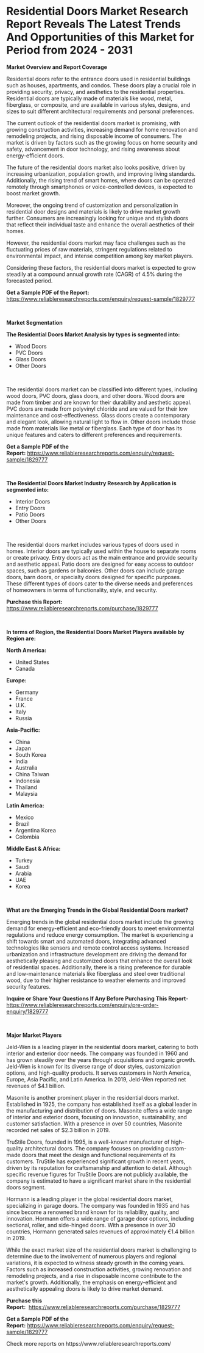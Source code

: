 <p><h1>Residential Doors Market Research Report Reveals The Latest Trends And Opportunities of this Market for Period from 2024 - 2031</h1></p><p><strong>Market Overview and Report Coverage</strong></p>
<p><p>Residential doors refer to the entrance doors used in residential buildings such as houses, apartments, and condos. These doors play a crucial role in providing security, privacy, and aesthetics to the residential properties. Residential doors are typically made of materials like wood, metal, fiberglass, or composite, and are available in various styles, designs, and sizes to suit different architectural requirements and personal preferences.</p><p>The current outlook of the residential doors market is promising, with growing construction activities, increasing demand for home renovation and remodeling projects, and rising disposable income of consumers. The market is driven by factors such as the growing focus on home security and safety, advancement in door technology, and rising awareness about energy-efficient doors.</p><p>The future of the residential doors market also looks positive, driven by increasing urbanization, population growth, and improving living standards. Additionally, the rising trend of smart homes, where doors can be operated remotely through smartphones or voice-controlled devices, is expected to boost market growth.</p><p>Moreover, the ongoing trend of customization and personalization in residential door designs and materials is likely to drive market growth further. Consumers are increasingly looking for unique and stylish doors that reflect their individual taste and enhance the overall aesthetics of their homes.</p><p>However, the residential doors market may face challenges such as the fluctuating prices of raw materials, stringent regulations related to environmental impact, and intense competition among key market players.</p><p>Considering these factors, the residential doors market is expected to grow steadily at a compound annual growth rate (CAGR) of 4.5% during the forecasted period.</p></p>
<p><strong>Get a Sample PDF of the Report:</strong> <a href="https://www.reliableresearchreports.com/enquiry/request-sample/1829777">https://www.reliableresearchreports.com/enquiry/request-sample/1829777</a></p>
<p>&nbsp;</p>
<p><strong>Market Segmentation</strong></p>
<p><strong>The Residential Doors Market Analysis by types is segmented into:</strong></p>
<p><ul><li>Wood Doors</li><li>PVC Doors</li><li>Glass Doors</li><li>Other Doors</li></ul></p>
<p>&nbsp;</p>
<p><p>The residential doors market can be classified into different types, including wood doors, PVC doors, glass doors, and other doors. Wood doors are made from timber and are known for their durability and aesthetic appeal. PVC doors are made from polyvinyl chloride and are valued for their low maintenance and cost-effectiveness. Glass doors create a contemporary and elegant look, allowing natural light to flow in. Other doors include those made from materials like metal or fiberglass. Each type of door has its unique features and caters to different preferences and requirements.</p></p>
<p><strong>Get a Sample PDF of the Report:</strong>&nbsp;<a href="https://www.reliableresearchreports.com/enquiry/request-sample/1829777">https://www.reliableresearchreports.com/enquiry/request-sample/1829777</a></p>
<p>&nbsp;</p>
<p><strong>The Residential Doors Market Industry Research by Application is segmented into:</strong></p>
<p><ul><li>Interior Doors</li><li>Entry Doors</li><li>Patio Doors</li><li>Other Doors</li></ul></p>
<p>&nbsp;</p>
<p><p>The residential doors market includes various types of doors used in homes. Interior doors are typically used within the house to separate rooms or create privacy. Entry doors act as the main entrance and provide security and aesthetic appeal. Patio doors are designed for easy access to outdoor spaces, such as gardens or balconies. Other doors can include garage doors, barn doors, or specialty doors designed for specific purposes. These different types of doors cater to the diverse needs and preferences of homeowners in terms of functionality, style, and security.</p></p>
<p><strong>Purchase this Report:</strong>&nbsp; <a href="https://www.reliableresearchreports.com/purchase/1829777">https://www.reliableresearchreports.com/purchase/1829777</a></p>
<p>&nbsp;</p>
<p><strong>In terms of Region, the Residential Doors Market Players available by Region are:</strong></p>
<p>
    <p> <strong> North America: </strong>
        <ul>
            <li>United States</li>
            <li>Canada</li>
        </ul>
        </p> 
    <p> <strong> Europe: </strong>
        <ul>
            <li>Germany</li>
            <li>France</li>
            <li>U.K.</li>
            <li>Italy</li>
            <li>Russia</li>
        </ul>
        </p> 
    <p> <strong> Asia-Pacific: </strong>
        <ul>
            <li>China</li>
            <li>Japan</li>
            <li>South Korea</li>
            <li>India</li>
            <li>Australia</li>
            <li>China Taiwan</li>
            <li>Indonesia</li>
            <li>Thailand</li>
            <li>Malaysia</li>
        </ul>
        </p> 
    <p> <strong> Latin America: </strong>
        <ul>
            <li>Mexico</li>
            <li>Brazil</li>
            <li>Argentina Korea</li>
            <li>Colombia</li>
        </ul>
        </p> 
    <p> <strong> Middle East & Africa: </strong>
        <ul>
            <li>Turkey</li>
            <li>Saudi</li>
            <li>Arabia</li>
            <li>UAE</li>
            <li>Korea</li>
        </ul>
    </p>
    </p>
<p>&nbsp;</p>
<p><strong>What are the Emerging Trends in the Global Residential Doors market?</strong></p>
<p><p>Emerging trends in the global residential doors market include the growing demand for energy-efficient and eco-friendly doors to meet environmental regulations and reduce energy consumption. The market is experiencing a shift towards smart and automated doors, integrating advanced technologies like sensors and remote control access systems. Increased urbanization and infrastructure development are driving the demand for aesthetically pleasing and customized doors that enhance the overall look of residential spaces. Additionally, there is a rising preference for durable and low-maintenance materials like fiberglass and steel over traditional wood, due to their higher resistance to weather elements and improved security features.</p></p>
<p><strong>Inquire or Share Your Questions If Any Before Purchasing This Report</strong>- <a href="https://www.reliableresearchreports.com/enquiry/pre-order-enquiry/1829777">https://www.reliableresearchreports.com/enquiry/pre-order-enquiry/1829777</a></p>
<p>&nbsp;</p>
<p><strong>Major Market Players</strong></p>
<p><p>Jeld-Wen is a leading player in the residential doors market, catering to both interior and exterior door needs. The company was founded in 1960 and has grown steadily over the years through acquisitions and organic growth. Jeld-Wen is known for its diverse range of door styles, customization options, and high-quality products. It serves customers in North America, Europe, Asia Pacific, and Latin America. In 2019, Jeld-Wen reported net revenues of $4.1 billion.</p><p>Masonite is another prominent player in the residential doors market. Established in 1925, the company has established itself as a global leader in the manufacturing and distribution of doors. Masonite offers a wide range of interior and exterior doors, focusing on innovation, sustainability, and customer satisfaction. With a presence in over 50 countries, Masonite recorded net sales of $2.3 billion in 2019.</p><p>TruStile Doors, founded in 1995, is a well-known manufacturer of high-quality architectural doors. The company focuses on providing custom-made doors that meet the design and functional requirements of its customers. TruStile has experienced significant growth in recent years, driven by its reputation for craftsmanship and attention to detail. Although specific revenue figures for TruStile Doors are not publicly available, the company is estimated to have a significant market share in the residential doors segment.</p><p>Hormann is a leading player in the global residential doors market, specializing in garage doors. The company was founded in 1935 and has since become a renowned brand known for its reliability, quality, and innovation. Hormann offers a wide range of garage door options, including sectional, roller, and side-hinged doors. With a presence in over 30 countries, Hormann generated sales revenues of approximately €1.4 billion in 2019.</p><p>While the exact market size of the residential doors market is challenging to determine due to the involvement of numerous players and regional variations, it is expected to witness steady growth in the coming years. Factors such as increased construction activities, growing renovation and remodeling projects, and a rise in disposable income contribute to the market's growth. Additionally, the emphasis on energy-efficient and aesthetically appealing doors is likely to drive market demand.</p></p>
<p><strong>Purchase this Report:</strong>&nbsp;&nbsp;<a href="https://www.reliableresearchreports.com/purchase/1829777">https://www.reliableresearchreports.com/purchase/1829777</a></p>
<p></p>
<p><strong>Get a Sample PDF of the Report:</strong>&nbsp;<a href="https://www.reliableresearchreports.com/enquiry/request-sample/1829777">https://www.reliableresearchreports.com/enquiry/request-sample/1829777</a></p>
<p>Check more reports on https://www.reliableresearchreports.com/</p>